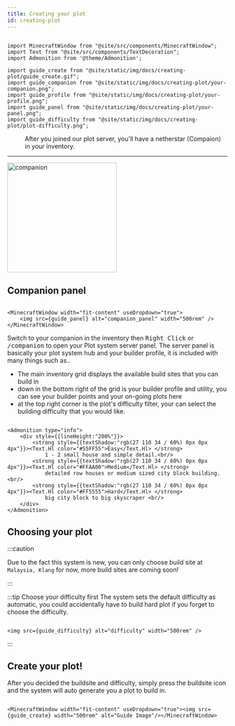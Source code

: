 ```yaml
---
title: Creating your plot
id: creating-plot
---
```


```mdx-code-block

import MinecraftWindow from "@site/src/components/MinecraftWindow";
import Text from "@site/src/components/TextDecoration";
import Admonition from '@theme/Admonition';

import guide_create from "@site/static/img/docs/creating-plot/guide_create.gif";
import guide_companion from "@site/static/img/docs/creating-plot/your-companion.png";
import guide_profile from "@site/static/img/docs/creating-plot/your-profile.png";
import guide_panel from "@site/static/img/docs/creating-plot/your-panel.png";
import guide_difficulty from "@site/static/img/docs/creating-plot/plot-difficulty.png";

```
<div class="container"><div class="row">
    <div class="col col--6"><dd>After you joined our plot server, you'll have a netherstar (Compaion) in your inventory.</dd><hr/></div>
    <div class="col col--6"><img src={guide_companion} alt="companion" width="250rem" style={{borderRadius:"6px"}} className="item shadow--md" /></div>
</div></div>

## Companion panel
```mdx-code-block

<MinecraftWindow width="fit-content" useDropdown="true">
    <img src={guide_panel} alt="companion_panel" width="500rem" />
</MinecraftWindow>

```

Switch to your companion in the inventory then <kbd>Right Click</kbd> or <kbd>/companion</kbd> to open your Plot system server panel.
The server panel is basically your plot system hub and your builder profile, it is included with many things such as..
- The main inventory grid displays the available build sites that you can build in
- down in the bottom right of the grid is your builder profile and utility, you can see your builder points and your on-going plots here
- at the top right corner is the plot's difficulty filter, your can select the building difficulty that you would like.

```mdx-code-block

<Admonition type="info">
    <div style={{lineHeight:"200%"}}>
        <strong style={{textShadow:"rgb(27 110 34 / 60%) 0px 0px 4px"}}><Text.Hl color="#55FF55">Easy</Text.Hl> </strong>
            1 - 2 small house and simple detail.<br/>
        <strong style={{textShadow:"rgb(27 110 34 / 60%) 0px 0px 4px"}}><Text.Hl color="#FFAA00">Medium</Text.Hl> </strong> 
            detailed row houses or medium sized city block building.<br/>
        <strong style={{textShadow:"rgb(27 110 34 / 60%) 0px 0px 4px"}}><Text.Hl color="#FF5555">Hard</Text.Hl> </strong>
            big city block to big skyscraper <br/>
    </div>
</Admonition>

```

## Choosing your plot 
:::caution 

Due to the fact this system is new, you can only choose build site at `Malaysia, Klang` for now, more build sites are coming soon!

:::

:::tip Choose your difficulty first
The system sets the default difficulty as automatic, you could accidentally have to build hard plot if you forget to choose the difficulty.

```mdx-code-block

<img src={guide_difficulty} alt="difficulty" width="500rem" />

```
:::

## Create your plot!
After you decided the buildsite and difficulty, simply press the buildsite icon and the system will auto generate you a plot to build in.


```mdx-code-block

<MinecraftWindow width="fit-content" useDropdown="true"><img src={guide_create} width="500rem" alt="Guide Image"/></MinecraftWindow>

```